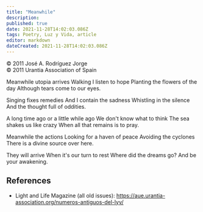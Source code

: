 ```yaml
---
title: "Meanwhile"
description: 
published: true
date: 2021-11-28T14:02:03.086Z
tags: Poetry, Luz y Vida, article
editor: markdown
dateCreated: 2021-11-28T14:02:03.086Z
---
```


<p class="v-card v-sheet theme--light gray lighten-3 px-2">© 2011 José A. Rodríguez Jorge<br>© 2011 Urantia Association of Spain</p>


Meanwhile utopia arrives
Walking I listen to hope
Planting the flowers of the day
Although tears come to our eyes.

Singing fixes remedies
And I contain the sadness
Whistling in the silence
And the thought full of oddities.

A long time ago or a little while ago
We don't know what to think
The sea shakes us like crazy
When all that remains is to pray.

Meanwhile the actions
Looking for a haven of peace
Avoiding the cyclones
There is a divine source over here.

They will arrive
When it's our turn to rest
Where did the dreams go?
And be your awakening.

## References

- Light and Life Magazine (all old issues): https://aue.urantia-association.org/numeros-antiguos-del-lyv/

